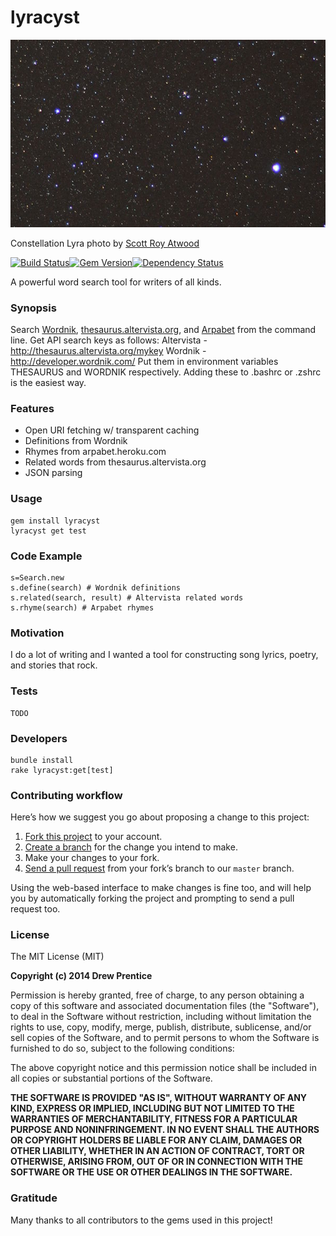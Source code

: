 lyracyst
===

[![lyracyst](lyra.jpg)](http://en.wikipedia.org/wiki/File:Lyra_constellation_detail_long_exposure.jpg)

Constellation Lyra photo by [Scott Roy Atwood](http://en.wikipedia.org/wiki/File:Lyra_constellation_detail_long_exposure.jpg)

[![Build Status](https://travis-ci.org/weirdpercent/lyracyst.png?branch=master)](https://travis-ci.org/weirdpercent/lyracyst)[![Gem Version](https://badge.fury.io/rb/lyracyst.svg)](http://badge.fury.io/rb/lyracyst)[![Dependency Status](https://gemnasium.com/weirdpercent/lyracyst.png)](https://gemnasium.com/weirdpercent/lyracyst)

A powerful word search tool for writers of all kinds.

### Synopsis

Search [Wordnik](http://www.wordnik.com/), [thesaurus.altervista.org](http://thesaurus.altervista.org/), and [Arpabet](http://en.wikipedia.org/wiki/Arpabet) from the command line. Get API search keys as follows:
Altervista - http://thesaurus.altervista.org/mykey
Wordnik - http://developer.wordnik.com/
Put them in environment variables THESAURUS and WORDNIK respectively. Adding these to .bashrc or .zshrc is the easiest way.

### Features

- Open URI fetching w/ transparent caching
- Definitions from Wordnik
- Rhymes from arpabet.heroku.com
- Related words from thesaurus.altervista.org
- JSON parsing

### Usage

    gem install lyracyst
    lyracyst get test

### Code Example

    s=Search.new
    s.define(search) # Wordnik definitions
    s.related(search, result) # Altervista related words
    s.rhyme(search) # Arpabet rhymes

### Motivation

I do a lot of writing and I wanted a tool for constructing song lyrics, poetry, and stories that rock.

### Tests

    TODO

### Developers

    bundle install
    rake lyracyst:get[test]

### Contributing workflow

Here’s how we suggest you go about proposing a change to this project:

1. [Fork this project][fork] to your account.
2. [Create a branch][branch] for the change you intend to make.
3. Make your changes to your fork.
4. [Send a pull request][pr] from your fork’s branch to our `master` branch.

Using the web-based interface to make changes is fine too, and will help you
by automatically forking the project and prompting to send a pull request too.

[fork]: http://help.github.com/forking/
[branch]: https://help.github.com/articles/creating-and-deleting-branches-within-your-repository
[pr]: http://help.github.com/pull-requests/

### License

The MIT License (MIT)

**Copyright (c) 2014 Drew Prentice**

Permission is hereby granted, free of charge, to any person obtaining a copy
of this software and associated documentation files (the "Software"), to deal
in the Software without restriction, including without limitation the rights
to use, copy, modify, merge, publish, distribute, sublicense, and/or sell
copies of the Software, and to permit persons to whom the Software is
furnished to do so, subject to the following conditions:

The above copyright notice and this permission notice shall be included in all
copies or substantial portions of the Software.

**THE SOFTWARE IS PROVIDED "AS IS", WITHOUT WARRANTY OF ANY KIND, EXPRESS OR
IMPLIED, INCLUDING BUT NOT LIMITED TO THE WARRANTIES OF MERCHANTABILITY,
FITNESS FOR A PARTICULAR PURPOSE AND NONINFRINGEMENT. IN NO EVENT SHALL THE
AUTHORS OR COPYRIGHT HOLDERS BE LIABLE FOR ANY CLAIM, DAMAGES OR OTHER
LIABILITY, WHETHER IN AN ACTION OF CONTRACT, TORT OR OTHERWISE, ARISING FROM,
OUT OF OR IN CONNECTION WITH THE SOFTWARE OR THE USE OR OTHER DEALINGS IN THE
SOFTWARE.**

### Gratitude

Many thanks to all contributors to the gems used in this project!
